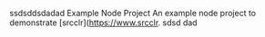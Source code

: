 ssdsddsdadad Example Node Project
An example node project to demonstrate [srcclr](https://www.srcclr.
sdsd
dad
